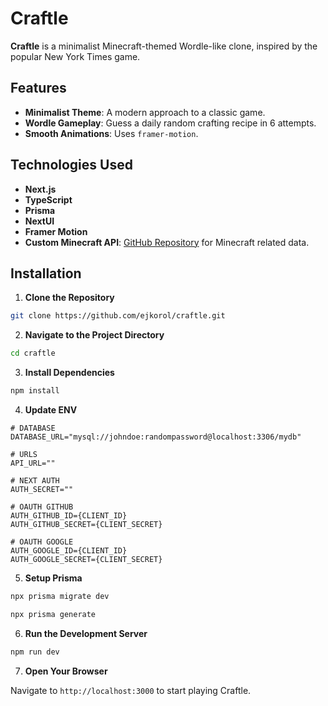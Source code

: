 # Craftle

**Craftle** is a minimalist Minecraft-themed Wordle-like clone, inspired by the popular New York Times game.

## Features

- **Minimalist Theme**: A modern approach to a classic game.
- **Wordle Gameplay**: Guess a daily random crafting recipe in 6 attempts.
- **Smooth Animations**: Uses `framer-motion`.

## Technologies Used

- **Next.js**
- **TypeScript**
- **Prisma**
- **NextUI**
- **Framer Motion**
- **Custom Minecraft API**: [GitHub Repository](https://github.com/ejkorol/recipe-book) for Minecraft related data.

## Installation

1. **Clone the Repository**

```bash
git clone https://github.com/ejkorol/craftle.git
```

2. **Navigate to the Project Directory**

```bash
cd craftle
```

3. **Install Dependencies**

```bash
npm install
```

4. **Update ENV**

```env
# DATABASE
DATABASE_URL="mysql://johndoe:randompassword@localhost:3306/mydb"

# URLS
API_URL=""

# NEXT AUTH
AUTH_SECRET=""

# OAUTH GITHUB
AUTH_GITHUB_ID={CLIENT_ID}
AUTH_GITHUB_SECRET={CLIENT_SECRET}

# OAUTH GOOGLE
AUTH_GOOGLE_ID={CLIENT_ID}
AUTH_GOOGLE_SECRET={CLIENT_SECRET}
```

5. **Setup Prisma**

```bash
npx prisma migrate dev
```

```bash
npx prisma generate
```

6. **Run the Development Server**

```bash
npm run dev
```

7. **Open Your Browser**

Navigate to `http://localhost:3000` to start playing Craftle.
